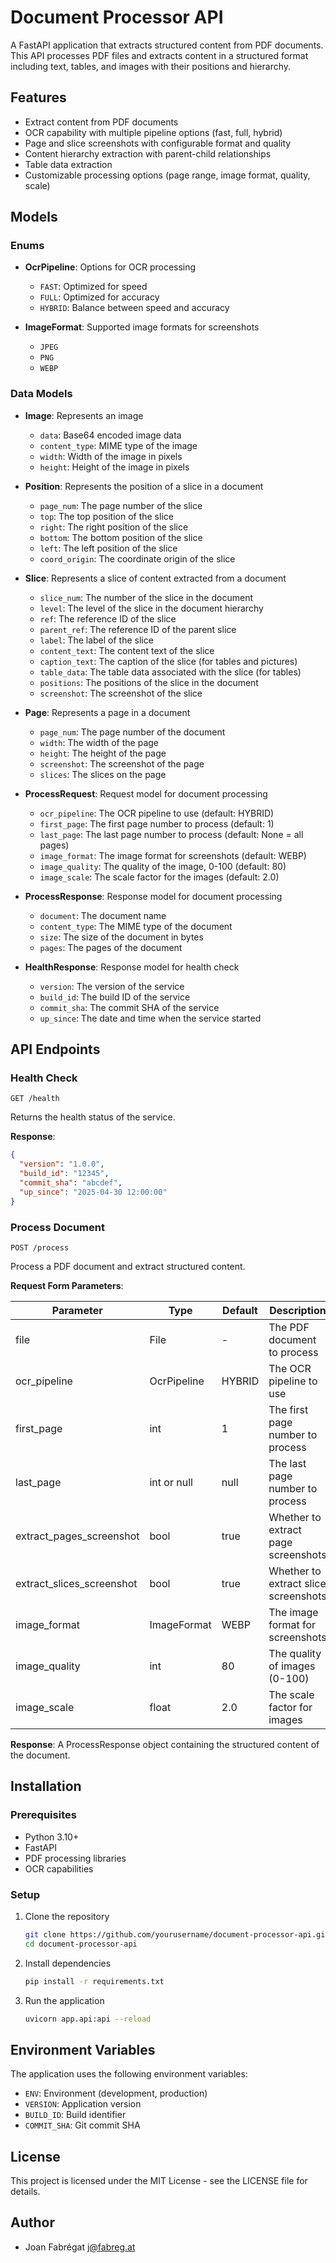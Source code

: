 # Document Processor API

A FastAPI application that extracts structured content from PDF documents. This API processes PDF files and extracts content in a structured format including text, tables, and images with their positions and hierarchy.

## Features

- Extract content from PDF documents
- OCR capability with multiple pipeline options (fast, full, hybrid)
- Page and slice screenshots with configurable format and quality
- Content hierarchy extraction with parent-child relationships
- Table data extraction
- Customizable processing options (page range, image format, quality, scale)

## Models

### Enums

- **OcrPipeline**: Options for OCR processing
    - `FAST`: Optimized for speed
    - `FULL`: Optimized for accuracy
    - `HYBRID`: Balance between speed and accuracy

- **ImageFormat**: Supported image formats for screenshots
    - `JPEG`
    - `PNG`
    - `WEBP`

### Data Models

- **Image**: Represents an image
    - `data`: Base64 encoded image data
    - `content_type`: MIME type of the image
    - `width`: Width of the image in pixels
    - `height`: Height of the image in pixels

- **Position**: Represents the position of a slice in a document
    - `page_num`: The page number of the slice
    - `top`: The top position of the slice
    - `right`: The right position of the slice
    - `bottom`: The bottom position of the slice
    - `left`: The left position of the slice
    - `coord_origin`: The coordinate origin of the slice

- **Slice**: Represents a slice of content extracted from a document
    - `slice_num`: The number of the slice in the document
    - `level`: The level of the slice in the document hierarchy
    - `ref`: The reference ID of the slice
    - `parent_ref`: The reference ID of the parent slice
    - `label`: The label of the slice
    - `content_text`: The content text of the slice
    - `caption_text`: The caption of the slice (for tables and pictures)
    - `table_data`: The table data associated with the slice (for tables)
    - `positions`: The positions of the slice in the document
    - `screenshot`: The screenshot of the slice

- **Page**: Represents a page in a document
    - `page_num`: The page number of the document
    - `width`: The width of the page
    - `height`: The height of the page
    - `screenshot`: The screenshot of the page
    - `slices`: The slices on the page

- **ProcessRequest**: Request model for document processing
    - `ocr_pipeline`: The OCR pipeline to use (default: HYBRID)
    - `first_page`: The first page number to process (default: 1)
    - `last_page`: The last page number to process (default: None = all pages)
    - `image_format`: The image format for screenshots (default: WEBP)
    - `image_quality`: The quality of the image, 0-100 (default: 80)
    - `image_scale`: The scale factor for the images (default: 2.0)

- **ProcessResponse**: Response model for document processing
    - `document`: The document name
    - `content_type`: The MIME type of the document
    - `size`: The size of the document in bytes
    - `pages`: The pages of the document

- **HealthResponse**: Response model for health check
    - `version`: The version of the service
    - `build_id`: The build ID of the service
    - `commit_sha`: The commit SHA of the service
    - `up_since`: The date and time when the service started

## API Endpoints

### Health Check

```
GET /health
```

Returns the health status of the service.

**Response**:
```json
{
  "version": "1.0.0",
  "build_id": "12345",
  "commit_sha": "abcdef",
  "up_since": "2025-04-30 12:00:00"
}
```

### Process Document

```
POST /process
```

Process a PDF document and extract structured content.

**Request Form Parameters**:

| Parameter                | Type         | Default | Description                                    |
|--------------------------|--------------|---------|------------------------------------------------|
| file                     | File         | -       | The PDF document to process                     |
| ocr_pipeline             | OcrPipeline  | HYBRID  | The OCR pipeline to use                        |
| first_page               | int          | 1       | The first page number to process               |
| last_page                | int or null  | null    | The last page number to process                |
| extract_pages_screenshot | bool         | true    | Whether to extract page screenshots            |
| extract_slices_screenshot| bool         | true    | Whether to extract slice screenshots           |
| image_format             | ImageFormat  | WEBP    | The image format for screenshots               |
| image_quality            | int          | 80      | The quality of images (0-100)                  |
| image_scale              | float        | 2.0     | The scale factor for images                    |

**Response**:
A ProcessResponse object containing the structured content of the document.

## Installation

### Prerequisites

- Python 3.10+
- FastAPI
- PDF processing libraries
- OCR capabilities

### Setup

1. Clone the repository
   ```bash
   git clone https://github.com/yourusername/document-processor-api.git
   cd document-processor-api
   ```

2. Install dependencies
   ```bash
   pip install -r requirements.txt
   ```

3. Run the application
   ```bash
   uvicorn app.api:api --reload
   ```

## Environment Variables

The application uses the following environment variables:

- `ENV`: Environment (development, production)
- `VERSION`: Application version
- `BUILD_ID`: Build identifier
- `COMMIT_SHA`: Git commit SHA

## License

This project is licensed under the MIT License - see the LICENSE file for details.

## Author

- Joan Fabrégat <j@fabreg.at>